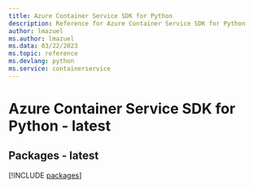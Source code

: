 ```yaml
---
title: Azure Container Service SDK for Python
description: Reference for Azure Container Service SDK for Python
author: lmazuel
ms.author: lmazuel
ms.data: 03/22/2023
ms.topic: reference
ms.devlang: python
ms.service: containerservice
---
```

# Azure Container Service SDK for Python - latest
## Packages - latest
[!INCLUDE [packages](container-service-index.md)]